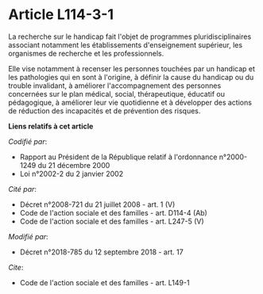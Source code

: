 # Article L114-3-1

La recherche sur le handicap fait l'objet de programmes pluridisciplinaires associant notamment les établissements
d'enseignement supérieur, les organismes de recherche et les professionnels.

Elle vise notamment à recenser les personnes touchées par un handicap et les pathologies qui en sont à l'origine, à définir
la cause du handicap ou du trouble invalidant, à améliorer l'accompagnement des personnes concernées sur le plan médical,
social, thérapeutique, éducatif ou pédagogique, à améliorer leur vie quotidienne et à développer des actions de réduction des
incapacités et de prévention des risques.

**Liens relatifs à cet article**

_Codifié par_:

  - Rapport au Président de la République relatif à l'ordonnance n°2000-1249 du 21 décembre 2000
  - Loi n°2002-2 du 2 janvier 2002

_Cité par_:

  - Décret n°2008-721 du 21 juillet 2008 - art. 1 (V)
  - Code de l'action sociale et des familles - art. D114-4 (Ab)
  - Code de l'action sociale et des familles - art. L247-5 (V)

_Modifié par_:

  - Décret n°2018-785 du 12 septembre 2018 - art. 17

_Cite_:

  - Code de l'action sociale et des familles - art. L149-1
